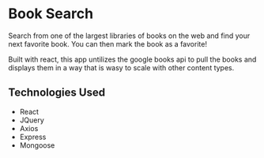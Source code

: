 # Book Search
Search from one of the largest libraries of books on the web and find your next favorite book. You can then mark the book as a favorite! 

Built with react, this app untilizes the google books api to pull the books and displays them in a way that is wasy to scale with other content types. 




## Technologies Used
* React
* JQuery
* Axios
* Express
* Mongoose




